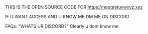 THIS IS THE OPEN SOURCE CODE FOR https://nopqrstuvwxyz.xyz

IF U WANT ACCESS AND U KNOW ME DM ME ON DISCORD

FAQs:
"WHATS UR DISCORD?" 
Clearly u dont know me
